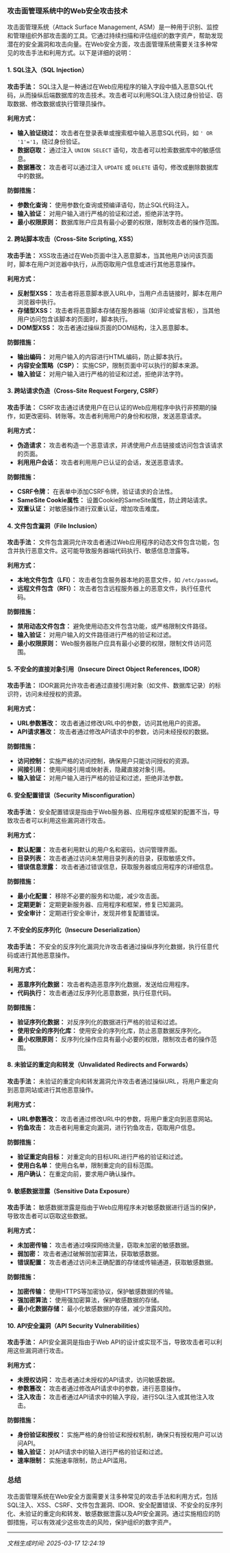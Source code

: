### 攻击面管理系统中的Web安全攻击技术

攻击面管理系统（Attack Surface Management, ASM）是一种用于识别、监控和管理组织外部攻击面的工具。它通过持续扫描和评估组织的数字资产，帮助发现潜在的安全漏洞和攻击向量。在Web安全方面，攻击面管理系统需要关注多种常见的攻击手法和利用方式。以下是详细的说明：

#### 1. **SQL注入（SQL Injection）**

**攻击手法：**
SQL注入是一种通过在Web应用程序的输入字段中插入恶意SQL代码，从而操纵后端数据库的攻击技术。攻击者可以利用SQL注入绕过身份验证、窃取数据、修改数据或执行管理员操作。

**利用方式：**
- **输入验证绕过：** 攻击者在登录表单或搜索框中输入恶意SQL代码，如 `' OR '1'='1`，绕过身份验证。
- **数据窃取：** 通过注入 `UNION SELECT` 语句，攻击者可以检索数据库中的敏感信息。
- **数据篡改：** 攻击者可以通过注入 `UPDATE` 或 `DELETE` 语句，修改或删除数据库中的数据。

**防御措施：**
- **参数化查询：** 使用参数化查询或预编译语句，防止SQL代码注入。
- **输入验证：** 对用户输入进行严格的验证和过滤，拒绝非法字符。
- **最小权限原则：** 数据库账户应具有最小必要的权限，限制攻击者的操作范围。

#### 2. **跨站脚本攻击（Cross-Site Scripting, XSS）**

**攻击手法：**
XSS攻击通过在Web页面中注入恶意脚本，当其他用户访问该页面时，脚本在用户浏览器中执行，从而窃取用户信息或进行其他恶意操作。

**利用方式：**
- **反射型XSS：** 攻击者将恶意脚本嵌入URL中，当用户点击链接时，脚本在用户浏览器中执行。
- **存储型XSS：** 攻击者将恶意脚本存储在服务器端（如评论或留言板），当其他用户访问包含该脚本的页面时，脚本执行。
- **DOM型XSS：** 攻击者通过操纵页面的DOM结构，注入恶意脚本。

**防御措施：**
- **输出编码：** 对用户输入的内容进行HTML编码，防止脚本执行。
- **内容安全策略（CSP）：** 实施CSP，限制页面中可以执行的脚本来源。
- **输入验证：** 对用户输入进行严格的验证和过滤，拒绝非法字符。

#### 3. **跨站请求伪造（Cross-Site Request Forgery, CSRF）**

**攻击手法：**
CSRF攻击通过诱使用户在已认证的Web应用程序中执行非预期的操作，如更改密码、转账等。攻击者利用用户的身份和权限，发送恶意请求。

**利用方式：**
- **伪造请求：** 攻击者构造一个恶意请求，并诱使用户点击链接或访问包含该请求的页面。
- **利用用户会话：** 攻击者利用用户已认证的会话，发送恶意请求。

**防御措施：**
- **CSRF令牌：** 在表单中添加CSRF令牌，验证请求的合法性。
- **SameSite Cookie属性：** 设置Cookie的SameSite属性，防止跨站请求。
- **双重认证：** 对敏感操作进行双重认证，增加攻击难度。

#### 4. **文件包含漏洞（File Inclusion）**

**攻击手法：**
文件包含漏洞允许攻击者通过Web应用程序的动态文件包含功能，包含并执行恶意文件。这可能导致服务器端代码执行、敏感信息泄露等。

**利用方式：**
- **本地文件包含（LFI）：** 攻击者包含服务器本地的恶意文件，如 `/etc/passwd`。
- **远程文件包含（RFI）：** 攻击者包含远程服务器上的恶意文件，执行任意代码。

**防御措施：**
- **禁用动态文件包含：** 避免使用动态文件包含功能，或严格限制文件路径。
- **输入验证：** 对用户输入的文件路径进行严格的验证和过滤。
- **最小权限原则：** Web服务器账户应具有最小必要的权限，限制文件访问范围。

#### 5. **不安全的直接对象引用（Insecure Direct Object References, IDOR）**

**攻击手法：**
IDOR漏洞允许攻击者通过直接引用对象（如文件、数据库记录）的标识符，访问未经授权的资源。

**利用方式：**
- **URL参数篡改：** 攻击者通过修改URL中的参数，访问其他用户的资源。
- **API请求篡改：** 攻击者通过修改API请求中的参数，访问未经授权的数据。

**防御措施：**
- **访问控制：** 实施严格的访问控制，确保用户只能访问授权的资源。
- **间接引用：** 使用间接引用或映射表，隐藏直接对象引用。
- **输入验证：** 对用户输入进行严格的验证和过滤，拒绝非法参数。

#### 6. **安全配置错误（Security Misconfiguration）**

**攻击手法：**
安全配置错误是指由于Web服务器、应用程序或框架的配置不当，导致攻击者可以利用这些漏洞进行攻击。

**利用方式：**
- **默认配置：** 攻击者利用默认的用户名和密码，访问管理界面。
- **目录列表：** 攻击者通过访问未禁用目录列表的目录，获取敏感文件。
- **错误信息泄露：** 攻击者通过错误信息，获取服务器或应用程序的详细信息。

**防御措施：**
- **最小化配置：** 移除不必要的服务和功能，减少攻击面。
- **定期更新：** 定期更新服务器、应用程序和框架，修复已知漏洞。
- **安全审计：** 定期进行安全审计，发现并修复配置错误。

#### 7. **不安全的反序列化（Insecure Deserialization）**

**攻击手法：**
不安全的反序列化漏洞允许攻击者通过操纵序列化数据，执行任意代码或进行其他恶意操作。

**利用方式：**
- **恶意序列化数据：** 攻击者构造恶意序列化数据，发送给应用程序。
- **代码执行：** 攻击者通过反序列化恶意数据，执行任意代码。

**防御措施：**
- **验证序列化数据：** 对反序列化的数据进行严格的验证和过滤。
- **使用安全的序列化库：** 使用安全的序列化库，防止恶意数据反序列化。
- **最小权限原则：** 反序列化操作应具有最小必要的权限，限制攻击者的操作范围。

#### 8. **未验证的重定向和转发（Unvalidated Redirects and Forwards）**

**攻击手法：**
未验证的重定向和转发漏洞允许攻击者通过操纵URL，将用户重定向到恶意网站或进行其他恶意操作。

**利用方式：**
- **URL参数篡改：** 攻击者通过修改URL中的参数，将用户重定向到恶意网站。
- **钓鱼攻击：** 攻击者利用重定向漏洞，进行钓鱼攻击，窃取用户信息。

**防御措施：**
- **验证重定向目标：** 对重定向的目标URL进行严格的验证和过滤。
- **使用白名单：** 使用白名单，限制重定向的目标范围。
- **用户确认：** 在重定向前，要求用户确认操作。

#### 9. **敏感数据泄露（Sensitive Data Exposure）**

**攻击手法：**
敏感数据泄露是指由于Web应用程序未对敏感数据进行适当的保护，导致攻击者可以窃取这些数据。

**利用方式：**
- **未加密传输：** 攻击者通过嗅探网络流量，窃取未加密的敏感数据。
- **弱加密：** 攻击者通过破解弱加密算法，获取敏感数据。
- **错误配置：** 攻击者通过访问未正确配置的存储或传输通道，获取敏感数据。

**防御措施：**
- **加密传输：** 使用HTTPS等加密协议，保护敏感数据的传输。
- **强加密算法：** 使用强加密算法，保护敏感数据的存储。
- **最小化数据存储：** 最小化敏感数据的存储，减少泄露风险。

#### 10. **API安全漏洞（API Security Vulnerabilities）**

**攻击手法：**
API安全漏洞是指由于Web API的设计或实现不当，导致攻击者可以利用这些漏洞进行攻击。

**利用方式：**
- **未授权访问：** 攻击者通过未授权的API请求，访问敏感数据。
- **参数篡改：** 攻击者通过修改API请求中的参数，进行恶意操作。
- **注入攻击：** 攻击者通过API请求中的输入字段，进行SQL注入或其他注入攻击。

**防御措施：**
- **身份验证和授权：** 实施严格的身份验证和授权机制，确保只有授权用户可以访问API。
- **输入验证：** 对API请求中的输入进行严格的验证和过滤。
- **速率限制：** 实施速率限制，防止API滥用。

### 总结

攻击面管理系统在Web安全方面需要关注多种常见的攻击手法和利用方式，包括SQL注入、XSS、CSRF、文件包含漏洞、IDOR、安全配置错误、不安全的反序列化、未验证的重定向和转发、敏感数据泄露以及API安全漏洞。通过实施相应的防御措施，可以有效减少这些攻击的风险，保护组织的数字资产。

---

*文档生成时间: 2025-03-17 12:24:19*

